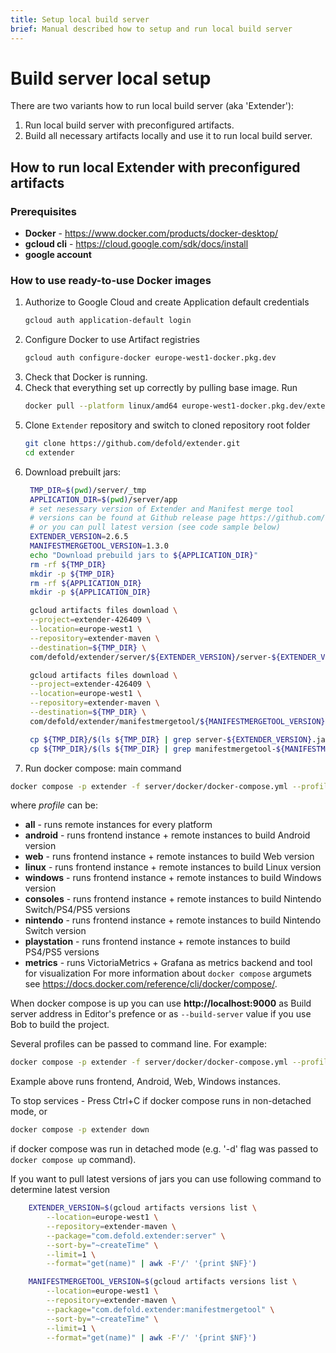 ```yaml
---
title: Setup local build server
brief: Manual described how to setup and run local build server
---
```


# Build server local setup

There are two variants how to run local build server (aka 'Extender'):
1. Run local build server with preconfigured artifacts.
2. Build all necessary artifacts locally and use it to run local build server.

## How to run local Extender with preconfigured artifacts

### Prerequisites
* **Docker** - https://www.docker.com/products/docker-desktop/
* **gcloud cli** - https://cloud.google.com/sdk/docs/install
* **google account**

### How to use ready-to-use Docker images
1. Authorize to Google Cloud and create Application default credentials
   ```sh
   gcloud auth application-default login
   ```
2. Configure Docker to use Artifact registries
   ```sh
   gcloud auth configure-docker europe-west1-docker.pkg.dev
   ```
3. Check that Docker is running.
4. Check that everything set up correctly by pulling base image. Run
   ```sh
   docker pull --platform linux/amd64 europe-west1-docker.pkg.dev/extender-426409/extender-public-registry/extender-base-env:latest
   ```
5. Clone `Extender` repository and switch to cloned repository root folder
   ```sh
   git clone https://github.com/defold/extender.git
   cd extender
   ```
6. Download prebuilt jars:
   ```sh
    TMP_DIR=$(pwd)/server/_tmp
    APPLICATION_DIR=$(pwd)/server/app
    # set nesessary version of Extender and Manifest merge tool
    # versions can be found at Github release page https://github.com/defold/extender/releases
    # or you can pull latest version (see code sample below)
    EXTENDER_VERSION=2.6.5
    MANIFESTMERGETOOL_VERSION=1.3.0
    echo "Download prebuild jars to ${APPLICATION_DIR}"
    rm -rf ${TMP_DIR}
    mkdir -p ${TMP_DIR}
    rm -rf ${APPLICATION_DIR}
    mkdir -p ${APPLICATION_DIR}

    gcloud artifacts files download \
    --project=extender-426409 \
    --location=europe-west1 \
    --repository=extender-maven \
    --destination=${TMP_DIR} \
    com/defold/extender/server/${EXTENDER_VERSION}/server-${EXTENDER_VERSION}.jar

    gcloud artifacts files download \
    --project=extender-426409 \
    --location=europe-west1 \
    --repository=extender-maven \
    --destination=${TMP_DIR} \
    com/defold/extender/manifestmergetool/${MANIFESTMERGETOOL_VERSION}/manifestmergetool-${MANIFESTMERGETOOL_VERSION}.jar

    cp ${TMP_DIR}/$(ls ${TMP_DIR} | grep server-${EXTENDER_VERSION}.jar) ${APPLICATION_DIR}/extender.jar
    cp ${TMP_DIR}/$(ls ${TMP_DIR} | grep manifestmergetool-${MANIFESTMERGETOOL_VERSION}.jar) ${APPLICATION_DIR}/manifestmergetool.jar
   ```
7. Run docker compose:
main command
```sh
docker compose -p extender -f server/docker/docker-compose.yml --profile <profile> up
```
where *profile* can be:
* **all** - runs remote instances for every platform
* **android** - runs frontend instance + remote instances to build Android version
* **web** - runs frontend instance + remote instances to build Web version
* **linux** - runs frontend instance + remote instances to build Linux version
* **windows** - runs frontend instance + remote instances to build Windows version
* **consoles** - runs frontend instance + remote instances to build Nintendo Switch/PS4/PS5 versions
* **nintendo** - runs frontend instance + remote instances to build Nintendo Switch version
* **playstation** - runs frontend instance + remote instances to build PS4/PS5 versions
* **metrics** - runs VictoriaMetrics + Grafana as metrics backend and tool for visualization
For more information about `docker compose` argumets see https://docs.docker.com/reference/cli/docker/compose/.

When docker compose is up you can use **http://localhost:9000** as Build server address in Editor's prefence or as `--build-server` value if you use Bob to build the project.

Several profiles can be passed to command line. For example:
```sh
docker compose -p extender -f server/docker/docker-compose.yml --profile android --profile web --profile windows up
```
Example above runs frontend, Android, Web, Windows instances.

To stop services - Press Ctrl+C if docker compose runs in non-detached mode, or 
```sh
docker compose -p extender down
```
if docker compose was run in detached mode (e.g. '-d' flag was passed to `docker compose up` command).

If you want to pull latest versions of jars you can use following command to determine latest version
```sh
    EXTENDER_VERSION=$(gcloud artifacts versions list \
        --location=europe-west1 \
        --repository=extender-maven \
        --package="com.defold.extender:server" \
        --sort-by="~createTime" \
        --limit=1 \
        --format="get(name)" | awk -F'/' '{print $NF}')

    MANIFESTMERGETOOL_VERSION=$(gcloud artifacts versions list \
        --location=europe-west1 \
        --repository=extender-maven \
        --package="com.defold.extender:manifestmergetool" \
        --sort-by="~createTime" \
        --limit=1 \
        --format="get(name)" | awk -F'/' '{print $NF}')
```